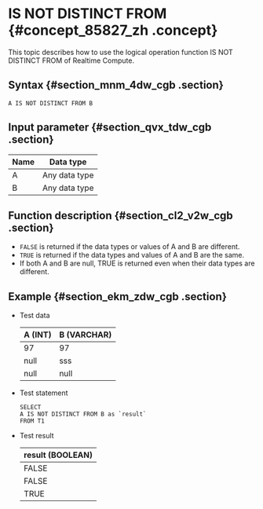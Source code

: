 # IS NOT DISTINCT FROM {#concept_85827_zh .concept}

This topic describes how to use the logical operation function IS NOT DISTINCT FROM of Realtime Compute.

## Syntax {#section_mnm_4dw_cgb .section}

```language-sql
A IS NOT DISTINCT FROM B

```

## Input parameter {#section_qvx_tdw_cgb .section}

|Name|Data type|
|----|---------|
|A|Any data type|
|B|Any data type|

## Function description {#section_cl2_v2w_cgb .section}

-   `FALSE` is returned if the data types or values of A and B are different.
-   `TRUE` is returned if the data types and values of A and B are the same.
-   If both A and B are null, TRUE is returned even when their data types are different.

## Example {#section_ekm_zdw_cgb .section}

-   Test data

    |A \(INT\)|B \(VARCHAR\)|
    |---------|-------------|
    |97|97|
    |null|sss|
    |null|null|

-   Test statement

    ```
    SELECT 
    A IS NOT DISTINCT FROM B as `result`
    FROM T1
    
    ```

-   Test result

    |result \(BOOLEAN\)|
    |------------------|
    |FALSE|
    |FALSE|
    |TRUE|


